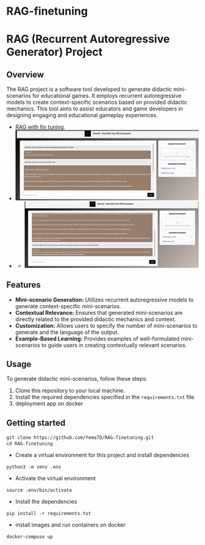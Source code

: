 # RAG-finetuning

# RAG (Recurrent Autoregressive Generator) Project

## Overview
The RAG project is a software tool developed to generate didactic mini-scenarios for educational games. It employs recurrent autoregressive models to create context-specific scenarios based on provided didactic mechanics. This tool aims to assist educators and game developers in designing engaging and educational gameplay experiences.


*  [RAG with fin tuning](https://github.com/Yema7D/RAG-finetuning.git).
*  ![chat](https://github.com/Yema7D/RAG-finetuning/blob/main/img/1game.png)
*  *  ![chat](https://github.com/Yema7D/RAG-finetuning/blob/main/img/2game.png)

## Features
- **Mini-scenario Generation:** Utilizes recurrent autoregressive models to generate context-specific mini-scenarios.
- **Contextual Relevance:** Ensures that generated mini-scenarios are directly related to the provided didactic mechanics and context.
- **Customization:** Allows users to specify the number of mini-scenarios to generate and the language of the output.
- **Example-Based Learning:** Provides examples of well-formulated mini-scenarios to guide users in creating contextually relevant scenarios.

## Usage
To generate didactic mini-scenarios, follow these steps:
1. Clone this repository to your local machine.
2. Install the required dependencies specified in the `requirements.txt` file.
3. deployment app on docker
## Getting started
```
git clone https://github.com/Yema7D/RAG-finetuning.git
cd RAG-finetuning
```
* Create a virtual environment for this project and install dependencies
```
python3 -m venv .env
```

* Activate the virtual environment
```
source .env/bin/activate
```

* Install the dependencies
```
pip install -r requirements.txt
```

* install images and run containers on docker 
```
docker-compose up
```


